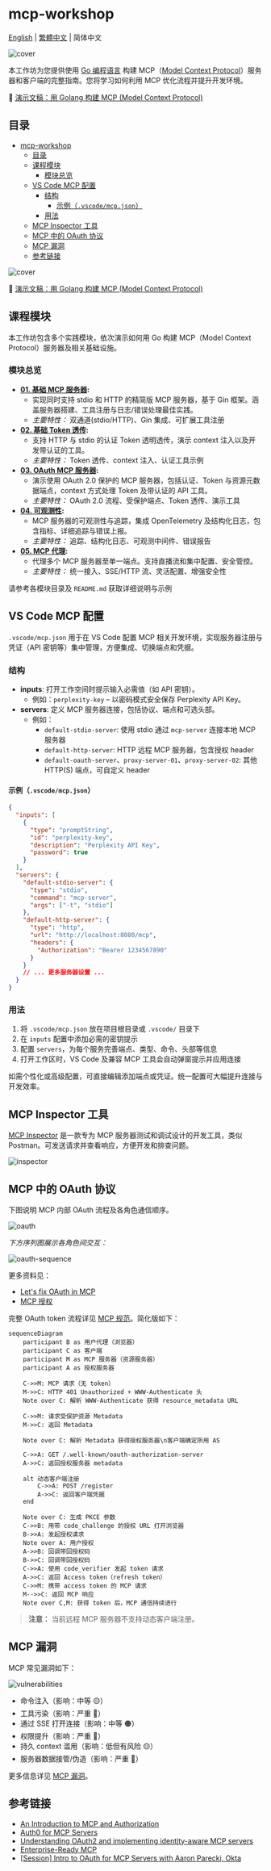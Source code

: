 # mcp-workshop

[English](README.md) | [繁體中文](README.zh-TW.md) | 简体中文

![cover](./images/cover.png)

本工作坊为您提供使用 [Go 编程语言][2] 构建 MCP（[Model Context Protocol][1]）服务器和客户端的完整指南。您将学习如何利用 MCP 优化流程并提升开发环境。

📖 [演示文稿：用 Golang 构建 MCP (Model Context Protocol)](https://speakerdeck.com/appleboy/building-mcp-model-context-protocol-with-golang)

## 目录

- [mcp-workshop](#mcp-workshop)
  - [目录](#目录)
  - [课程模块](#课程模块)
    - [模块总览](#模块总览)
  - [VS Code MCP 配置](#vs-code-mcp-配置)
    - [结构](#结构)
      - [示例（`.vscode/mcp.json`）](#示例vscodemcpjson)
    - [用法](#用法)
  - [MCP Inspector 工具](#mcp-inspector-工具)
  - [MCP 中的 OAuth 协议](#mcp-中的-oauth-协议)
  - [MCP 漏洞](#mcp-漏洞)
  - [参考链接](#参考链接)

![cover](./images/cover.png)

📖 [演示文稿：用 Golang 构建 MCP (Model Context Protocol)](https://speakerdeck.com/appleboy/building-mcp-model-context-protocol-with-golang)

## 课程模块

本工作坊包含多个实践模块，依次演示如何用 Go 构建 MCP（Model Context Protocol）服务器及相关基础设施。

### 模块总览

- **[01. 基础 MCP 服务器](01-basic-mcp/):**
  - 实现同时支持 stdio 和 HTTP 的精简版 MCP 服务器，基于 Gin 框架。涵盖服务器搭建、工具注册与日志/错误处理最佳实践。
  - *主要特性：* 双通道(stdio/HTTP)、Gin 集成、可扩展工具注册
- **[02. 基础 Token 透传](02-basic-token-passthrough/):**
  - 支持 HTTP 与 stdio 的认证 Token 透明透传，演示 context 注入以及开发带认证的工具。
  - *主要特性：* Token 透传、context 注入、认证工具示例
- **[03. OAuth MCP 服务器](03-oauth-mcp/):**
  - 演示使用 OAuth 2.0 保护的 MCP 服务器，包括认证、Token 与资源元数据端点，context 方式处理 Token 及带认证的 API 工具。
  - *主要特性：* OAuth 2.0 流程、受保护端点、Token 透传、演示工具
- **[04. 可观测性](04-observability/):**
  - MCP 服务器的可观测性与追踪，集成 OpenTelemetry 及结构化日志，包含指标、详细追踪与错误上报。
  - *主要特性：* 追踪、结构化日志、可观测中间件、错误报告
- **[05. MCP 代理](05-mcp-proxy/):**
  - 代理多个 MCP 服务器至单一端点。支持直播流和集中配置、安全管控。
  - *主要特性：* 统一接入、SSE/HTTP 流、灵活配置、增强安全性

请参考各模块目录及 `README.md` 获取详细说明与示例

## VS Code MCP 配置

`.vscode/mcp.json` 用于在 VS Code 配置 MCP 相关开发环境，实现服务器注册与凭证（API 密钥等）集中管理，方便集成、切换端点和凭据。

### 结构

- **inputs**: 打开工作空间时提示输入必需值（如 API 密钥）。
  - 例如：`perplexity-key` – 以密码模式安全保存 Perplexity API Key。
- **servers**: 定义 MCP 服务器连接，包括协议、端点和可选头部。
  - 例如：
    - `default-stdio-server`: 使用 stdio 通过 `mcp-server` 连接本地 MCP 服务器
    - `default-http-server`: HTTP 远程 MCP 服务器，包含授权 header
    - `default-oauth-server`、`proxy-server-01`、`proxy-server-02`: 其他 HTTP(S) 端点，可自定义 header

#### 示例（`.vscode/mcp.json`）

```json
{
  "inputs": [
    {
      "type": "promptString",
      "id": "perplexity-key",
      "description": "Perplexity API Key",
      "password": true
    }
  ],
  "servers": {
    "default-stdio-server": {
      "type": "stdio",
      "command": "mcp-server",
      "args": ["-t", "stdio"]
    },
    "default-http-server": {
      "type": "http",
      "url": "http://localhost:8080/mcp",
      "headers": {
        "Authorization": "Bearer 1234567890"
      }
    }
    // ... 更多服务器设置 ...
  }
}
```

### 用法

1. 将 `.vscode/mcp.json` 放在项目根目录或 `.vscode/` 目录下
2. 在 `inputs` 配置中添加必需的密钥提示
3. 配置 `servers`，为每个服务完善端点、类型、命令、头部等信息
4. 打开工作区时，VS Code 及兼容 MCP 工具会自动弹窗提示并应用连接

如需个性化或高级配置，可直接编辑添加端点或凭证。统一配置可大幅提升连接与开发效率。

[1]: https://modelcontextprotocol.io/introduction
[2]: https://go.dev

## MCP Inspector 工具

[MCP Inspector][01] 是一款专为 MCP 服务器测试和调试设计的开发工具，类似 Postman。可发送请求并查看响应，方便开发和排查问题。

![inspector](./images/inspector.png)

[01]: https://github.com/modelcontextprotocol/inspector

## MCP 中的 OAuth 协议

下图说明 MCP 内部 OAuth 流程及各角色通信顺序。

![oauth](./images/oauth-flow-01.png)

*下方序列图展示各角色间交互：*

![oauth-sequence](./images/oauth-flow-02.png)

更多资料见：

- [Let's fix OAuth in MCP][3]
- [MCP 授权][4]

[3]: https://aaronparecki.com/2025/04/03/15/oauth-for-model-context-protocol
[4]: https://modelcontextprotocol.io/specification/2025-03-26/basic/authorization

完整 OAuth token 流程详见 [MCP 规范](https://modelcontextprotocol.io/specification/draft/basic/authorization#authorization-flow-steps)。简化版如下：

```mermaid
sequenceDiagram
    participant B as 用户代理（浏览器）
    participant C as 客户端
    participant M as MCP 服务器（资源服务器）
    participant A as 授权服务器

    C->>M: MCP 请求（无 token）
    M->>C: HTTP 401 Unauthorized + WWW-Authenticate 头
    Note over C: 解析 WWW-Authenticate 获得 resource_metadata URL

    C->>M: 请求受保护资源 Metadata
    M->>C: 返回 Metadata

    Note over C: 解析 Metadata 获得授权服务器\n客户端确定所用 AS

    C->>A: GET /.well-known/oauth-authorization-server
    A->>C: 返回授权服务器 metadata

    alt 动态客户端注册
        C->>A: POST /register
        A->>C: 返回客户端凭据
    end

    Note over C: 生成 PKCE 参数
    C->>B: 用带 code_challenge 的授权 URL 打开浏览器
    B->>A: 发起授权请求
    Note over A: 用户授权
    A->>B: 回调带回授权码
    B->>C: 回调带回授权码
    C->>A: 使用 code_verifier 发起 token 请求
    A->>C: 返回 Access token（refresh token）
    C->>M: 携带 access token 的 MCP 请求
    M-->>C: 返回 MCP 响应
    Note over C,M: 获得 token 后，MCP 通信持续进行
```

> **注意：** 当前远程 MCP 服务器不支持动态客户端注册。

## MCP 漏洞

MCP 常见漏洞如下：

![vulnerabilities](./images/vulnerabilities.gif)

- 命令注入（影响：中等 🟡）
- 工具污染（影响：严重 🔴）
- 通过 SSE 打开连接（影响：中等 🟠）
- 权限提升（影响：严重 🔴）
- 持久 context 滥用（影响：低但有风险 🟡）
- 服务器数据接管/伪造（影响：严重 🔴）

更多信息详见 [MCP 漏洞][11]。

[11]: https://www.linkedin.com/posts/eordax_ai-mcp-genai-activity-7333057511651954688-sbNO

## 参考链接

- [An Introduction to MCP and Authorization](https://auth0.com/blog/an-introduction-to-mcp-and-authorization/)
- [Auth0 for MCP Servers](https://auth0.com/ai/docs/mcp/auth-for-mcp)
- [Understanding OAuth2 and implementing identity-aware MCP servers](https://heeki.medium.com/understanding-oauth2-and-implementing-identity-aware-mcp-servers-221a06b1a6cf)
- [Enterprise-Ready MCP](https://aaronparecki.com/2025/05/12/27/enterprise-ready-mcp)
- [[Session] Intro to OAuth for MCP Servers with Aaron Parecki, Okta](https://www.youtube.com/watch?v=mYKMwZcGynw)
